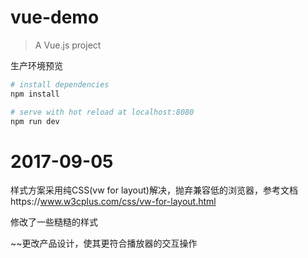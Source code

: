 # vue-demo

> A Vue.js project

生产环境预览

``` bash
# install dependencies
npm install

# serve with hot reload at localhost:8080
npm run dev
```

# 2017-09-05
样式方案采用纯CSS(vw for layout)解决，抛弃兼容低的浏览器，参考文档https://www.w3cplus.com/css/vw-for-layout.html

修改了一些糙糙的样式

~~更改产品设计，使其更符合播放器的交互操作
